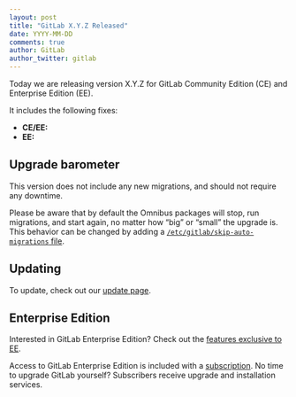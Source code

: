 ```yaml
---
layout: post
title: "GitLab X.Y.Z Released"
date: YYYY-MM-DD
comments: true
author: GitLab
author_twitter: gitlab
---
```


Today we are releasing version X.Y.Z for GitLab Community Edition (CE) and
Enterprise Edition (EE).

It includes the following fixes:

- **CE/EE:**
- **EE:**

<!-- more -->

## Upgrade barometer

This version does not include any new migrations, and should not require any
downtime.

Please be aware that by default the Omnibus packages will stop, run migrations,
and start again, no matter how “big” or “small” the upgrade is. This behavior
can be changed by adding a [`/etc/gitlab/skip-auto-migrations`
file](http://doc.gitlab.com/omnibus/update/README.html).

## Updating

To update, check out our [update page](https://about.gitlab.com/update).

## Enterprise Edition

Interested in GitLab Enterprise Edition? Check out the [features exclusive to
EE](http://about.gitlab.com/features/#enterprise).

Access to GitLab Enterprise Edition is included with a [subscription](http://www.gitlab.com/subscription/).
No time to upgrade GitLab yourself? Subscribers receive upgrade and installation
services.
